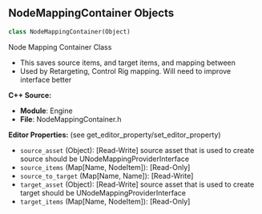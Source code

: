 ## NodeMappingContainer Objects

```python
class NodeMappingContainer(Object)
```

Node Mapping Container Class
* This saves source items, and target items, and mapping between
* Used by Retargeting, Control Rig mapping. Will need to improve interface better

**C++ Source:**

- **Module**: Engine
- **File**: NodeMappingContainer.h

**Editor Properties:** (see get_editor_property/set_editor_property)

- ``source_asset`` (Object):  [Read-Write] source asset that is used to create source
  should be UNodeMappingProviderInterface
- ``source_items`` (Map[Name, NodeItem]):  [Read-Only]
- ``source_to_target`` (Map[Name, Name]):  [Read-Write]
- ``target_asset`` (Object):  [Read-Write] source asset that is used to create target
  should be UNodeMappingProviderInterface
- ``target_items`` (Map[Name, NodeItem]):  [Read-Only]

<a id="unreal.PoseAsset"></a>